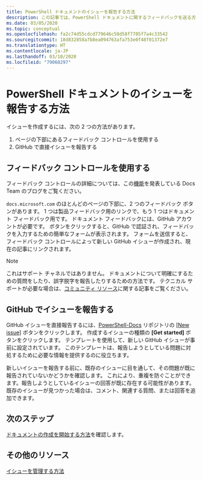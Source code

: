 ```yaml
---
title: PowerShell ドキュメントのイシューを報告する方法
description: この記事では、PowerShell ドキュメントに関するフィードバックを送る方法について説明します。
ms.date: 03/05/2020
ms.topic: conceptual
ms.openlocfilehash: fa2c74d55cdcd779646c50d58f7705f7a4c33542
ms.sourcegitcommit: 18d832858a7b8ea094763afa753e0f48f01372e7
ms.translationtype: HT
ms.contentlocale: ja-JP
ms.lasthandoff: 03/10/2020
ms.locfileid: "79060297"
---
```

# <a name="how-to-file-a-powershell-docs-issue"></a>PowerShell ドキュメントのイシューを報告する方法

イシューを作成するには、次の 2 つの方法があります。

1. ページの下部にあるフィードバック コントロールを使用する
1. GitHub で直接イシューを報告する

## <a name="using-the-feedback-controls"></a>フィードバック コントロールを使用する

フィードバック コントロールの詳細については、この[機能][feedback]を発表している Docs Team のブログをご覧ください。

`docs.microsoft.com` のほとんどのページの下部に、2 つのフィードバック ボタンがあります。 1 つは製品フィードバック用のリンクで、もう 1 つはドキュメント フィードバック用です。 ドキュメント フィードバックには、GitHub アカウントが必要です。 ボタンをクリックすると、GitHub で認証され、フィードバックを入力するための簡単なフォームが表示されます。 フォームを送信すると、フィードバック コントロールによって新しい GitHub イシューが作成され、現在の記事にリンクされます。

> [!NOTE]
> これはサポート チャネルではありません。 ドキュメントについて明確にするための質問をしたり、誤字脱字を報告したりするための方法です。 テクニカル サポートが必要な場合は、[コミュニティ リソース](../community-support.md)に関する記事をご覧ください。

## <a name="filing-issues-on-github"></a>GitHub でイシューを報告する

GitHub イシューを直接報告するには、[PowerShell-Docs][docs-issues] リポジトリの [[New issue]][new-issue] ボタンをクリックします。 作成するイシューの種類の **[Get started]** ボタンをクリックします。 テンプレートを使用して、新しい GitHub イシューが事前に設定されています。 このテンプレートは、報告しようとしている問題に対処するために必要な情報を提供するのに役立ちます。

新しいイシューを報告する前に、既存のイシューに目を通して、その問題が既に報告されていないかどうかを確認します。 これにより、重複を防ぐことができます。報告しようとしているイシューの回答が既に存在する可能性があります。 既存のイシューが見つかった場合は、コメント、関連する質問、または回答を追加できます。

## <a name="next-steps"></a>次のステップ

[ドキュメントの作成を開始する方法](get-started-writing.md)を確認します。

## <a name="additional-resources"></a>その他のリソース

[イシューを管理する方法](managing-issues.md)

<!-- reference links -->
[feedback]: /teamblog/a-new-feedback-system-is-coming-to-docs
[new-issue]: https://github.com/MicrosoftDocs/PowerShell-Docs/issues/new/choose
[docs-issues]: https://github.com/MicrosoftDocs/PowerShell-Docs/issues
